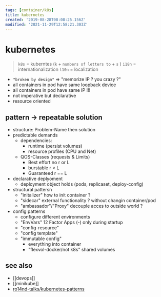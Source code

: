 ```yaml
---
tags: [container/k8s]
title: kubernetes
created: '2019-08-28T08:08:25.156Z'
modified: '2021-11-29T12:58:21.303Z'
---
```


# kubernetes

> `k8s` = kuberntes (`k` + `numbers of letters to` + `s` )
> `i18n` = internationalization
> `l10n` = localization


- `"broken by design"` => "memorize IP ? you crazy ?"
- all containers in pod have same loopback device
- all containers in pod have same IP !!!
- not imperative but declarative
- resource oriented

## pattern -> repeatable solution
- structure: Problem-Name then solution
- predictable demands
  - dependencies:
    - runtime (persist volumes)
    - resource profiles (CPU and Net)
  - QOS-Classes (requests & Limits)
    - Best effort no r or L
    - burstable   r < L
    - Guaranteed  r == L
- declarative deplyoment
  - deployment object holds (pods, replicaset, deploy-config)
- structural pattersn
  - "initalizer" how to init container ?
  - "sidecar" external functionality ? without changin container/pod
  - "ambassador"/"Proxy" decouple acces to outside world ?
- config patterns
  - configure different environments
  - "EnvVars" 12 Factor Apps (-) only during startup
  - "config-resource"
  - "config template"
  - "immutable config"
    - everything into container
    - "flexvol-docker/not k8s" shared volumes


## see also

- [[devops]]
- [[minikube]]
- [ro14nd-talks/kubernetes-patterns](https://github.com/ro14nd-talks/kubernetes-patterns)
